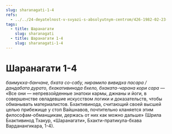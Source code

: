 ```yaml
---
slug: sharanagati-1-4
refs:
  - ../../24-deyatelnost-v-svyazi-s-absolyutnym-centrom/426-1982-02-23-c4-sambandha-gyana-eto-opredelenie-urovnya-yavlenij-na-osnove-vzglyada-bhagavatam.md
tags:
  - title: Шаранагати
    slug: sharanagati
  - title: Шаранагати 1-4
    slug: sharanagati-1-4
---
```


# Шаранагати 1-4

*баимукха-банчане, бхата со-сабу, нирамило вивидха пасара / дандабата дурато, бхакативинода бхело, бхаката-чарана кори сара* — «Все они — непревзойденные знатоки кармы, джнаны и йоги, в совершенстве овладевшие искусством логики и доказательств, чтобы обманывать материалистов. Бхактивинода, считающий своей высшей целью прибежище у стоп Вайшнавов, почтительно кланяется этим философам-обманщикам, держась от них как можно дальше» (Шрила Бхактивинод Тхакур, «Шаранагати», Бхакти-пратикула-бхава Варданангикара, 1-4).


